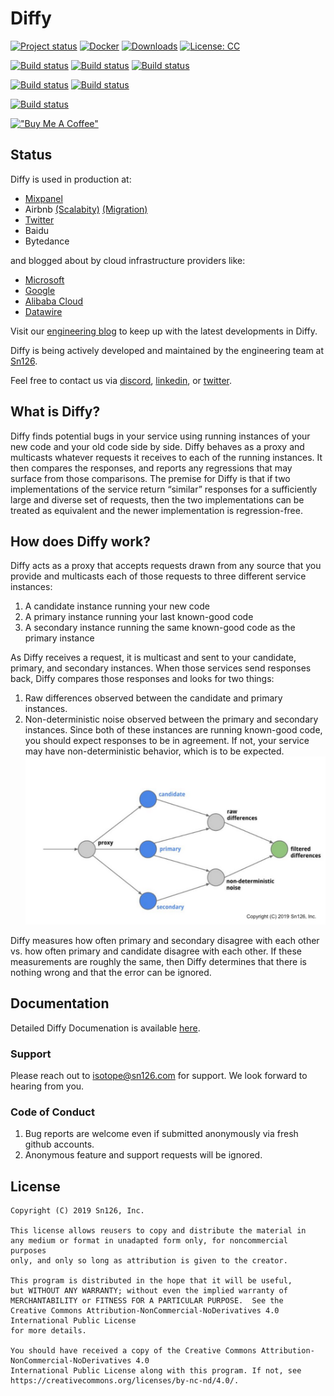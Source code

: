# Diffy
[![Project status](https://img.shields.io/badge/status-active-brightgreen.svg)](#status)
[![Docker](https://img.shields.io/docker/pulls/diffy/diffy)](https://hub.docker.com/r/diffy/diffy)
[![Downloads](https://img.shields.io/github/downloads/opendiffy/diffy/total.svg)](https://github.com/opendiffy/diffy/releases/latest)
[![License: CC](https://img.shields.io/badge/License-CC%20BY%20NC%20ND-blue.svg)](https://creativecommons.org/licenses/by-nc-nd/4.0/legalcode)

[![Build status](https://github.com/opendiffy/diffy/actions/workflows/maven_macos_12.yml/badge.svg
)](https://github.com/opendiffy/diffy/actions/workflows/maven_macos_12.yml)
[![Build status](https://github.com/opendiffy/diffy/actions/workflows/maven_macos_latest.yml/badge.svg
)](https://github.com/opendiffy/diffy/actions/workflows/maven_macos_latest.yml)
[![Build status](https://github.com/opendiffy/diffy/actions/workflows/maven_macos_10.yml/badge.svg
)](https://github.com/opendiffy/diffy/actions/workflows/maven_macos_10.yml)

[![Build status](https://github.com/opendiffy/diffy/actions/workflows/maven_windows_latest.yml/badge.svg
)](https://github.com/opendiffy/diffy/actions/workflows/maven_windows_latest.yml)
[![Build status](https://github.com/opendiffy/diffy/actions/workflows/maven_windows_2019.yml/badge.svg
)](https://github.com/opendiffy/diffy/actions/workflows/maven_windows_2019.yml)

[![Build status](https://github.com/opendiffy/diffy/actions/workflows/maven_ubuntu_latest.yml/badge.svg
)](https://github.com/opendiffy/diffy/actions/workflows/maven_ubuntu_latest.yml)

[!["Buy Me A Coffee"](https://www.buymeacoffee.com/assets/img/custom_images/orange_img.png)](https://www.buymeacoffee.com/diffy)
## Status

Diffy is used in production at:
* [Mixpanel](https://engineering.mixpanel.com/safely-rewriting-mixpanels-highest-throughput-service-in-golang-mixpanel-engineering-62cd69b5ebdb)
* Airbnb [(Scalabity)](https://www.infoq.com/presentations/airbnb-services-scalability/) [(Migration)](https://www.infoq.com/presentations/airbnb-soa-migration/)
* [Twitter](https://blog.twitter.com/engineering/en_us/a/2015/diffy-testing-services-without-writing-tests.html)
* Baidu
* Bytedance

and blogged about by cloud infrastructure providers like:
* [Microsoft](https://microsoft.github.io/code-with-engineering-playbook/automated-testing/shadow-testing/)
* [Google](https://cloud.google.com/architecture/application-deployment-and-testing-strategies#shadow_test_pattern)
* [Alibaba Cloud](https://www.alibabacloud.com/blog/traffic-management-with-istio-3-traffic-comparison-analysis-based-on-istio_594545)
* [Datawire](https://blog.getambassador.io/next-level-testing-with-an-api-gateway-and-continuous-delivery-9cbb9c4564b5)

Visit our [engineering blog](https://content.sn126.com/blog) to keep up with the latest developments in Diffy.

Diffy is being actively developed and maintained by the engineering team at [Sn126](https://www.sn126.com).

Feel free to contact us via [discord](https://discord.gg/QEJRxgVfD8), [linkedin](https://www.linkedin.com/company/diffy), or [twitter](https://twitter.com/diffyproject).

## What is Diffy?

Diffy finds potential bugs in your service using running instances of your new code and your old
code side by side. Diffy behaves as a proxy and multicasts whatever requests it receives to each of
the running instances. It then compares the responses, and reports any regressions that may surface
from those comparisons. The premise for Diffy is that if two implementations of the service return
“similar” responses for a sufficiently large and diverse set of requests, then the two
implementations can be treated as equivalent and the newer implementation is regression-free.

## How does Diffy work?

Diffy acts as a proxy that accepts requests drawn from any source that you provide and multicasts
each of those requests to three different service instances:

1. A candidate instance running your new code
2. A primary instance running your last known-good code
3. A secondary instance running the same known-good code as the primary instance

As Diffy receives a request, it is multicast and sent to your candidate, primary, and secondary
instances. When those services send responses back, Diffy compares those responses and looks for two
things:

1. Raw differences observed between the candidate and primary instances.
2. Non-deterministic noise observed between the primary and secondary instances. Since both of these
   instances are running known-good code, you should expect responses to be in agreement. If not,
   your service may have non-deterministic behavior, which is to be expected.
![Diffy Topology](/images/diffy_topology.png)

Diffy measures how often primary and secondary disagree with each other vs. how often primary and
candidate disagree with each other. If these measurements are roughly the same, then Diffy
determines that there is nothing wrong and that the error can be ignored.

## Documentation

Detailed Diffy Documenation is available [here](https://content.sn126.com/docs/diffy).

### Support
Please reach out to isotope@sn126.com for support. We look forward to hearing from you.

### Code of Conduct
1. Bug reports are welcome even if submitted anonymously via fresh github accounts.
2. Anonymous feature and support requests will be ignored.

## License

    Copyright (C) 2019 Sn126, Inc.

    This license allows reusers to copy and distribute the material in 
    any medium or format in unadapted form only, for noncommercial purposes 
    only, and only so long as attribution is given to the creator. 

    This program is distributed in the hope that it will be useful,
    but WITHOUT ANY WARRANTY; without even the implied warranty of
    MERCHANTABILITY or FITNESS FOR A PARTICULAR PURPOSE.  See the
    Creative Commons Attribution-NonCommercial-NoDerivatives 4.0 International Public License
    for more details.

    You should have received a copy of the Creative Commons Attribution-NonCommercial-NoDerivatives 4.0
    International Public License along with this program. If not, see 
    https://creativecommons.org/licenses/by-nc-nd/4.0/.
